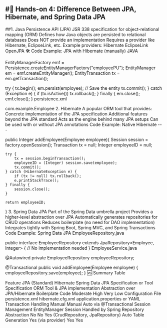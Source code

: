 #🧠 Hands-on 4: Difference Between JPA, Hibernate, and Spring Data JPA
---
##1. Java Persistence API (JPA)
JSR 338 specification for object-relational mapping (ORM)
Defines how Java objects are persisted to relational databases
Does NOT provide an implementation
Requires a provider like Hibernate, EclipseLink, etc.
Example providers:
Hibernate
EclipseLink
OpenJPA
🛠️ Code Example: JPA with Hibernate (manually)
JAVA

EntityManagerFactory emf = Persistence.createEntityManagerFactory("employeePU");
EntityManager em = emf.createEntityManager();
EntityTransaction tx = em.getTransaction();

try {
    tx.begin();
    em.persist(employee);  // Save the entity
    tx.commit();
} catch (Exception e) {
    if (tx.isActive()) tx.rollback();
} finally {
    em.close();
    emf.close();
}
persistence.xml

<persistence xmlns="http://xmlns.jcp.org/xml/ns/persistence" version="2.2">
  <persistence-unit name="employeePU">
    <class>com.example.Employee</class>
    <properties>
      <property name="javax.persistence.jdbc.driver" value="com.mysql.cj.jdbc.Driver"/>
      <property name="javax.persistence.jdbc.url" value="jdbc:mysql://localhost:3306/hibernatedb"/>
      <property name="javax.persistence.jdbc.user" value="root"/>
      <property name="javax.persistence.jdbc.password" value="password"/>
      <property name="hibernate.dialect" value="org.hibernate.dialect.MySQLDialect"/>
      <property name="hibernate.hbm2ddl.auto" value="update"/>
    </properties>
  </persistence-unit>
</persistence>
2. Hibernate
A popular ORM tool that provides:
Concrete implementation of the JPA specification
Additional features beyond the JPA standard
Acts as the engine behind many JPA setups
Can be used with or without JPA annotations
Code Example: Native Hibernate
---

public Integer addEmployee(Employee employee){
    Session session = factory.openSession();
    Transaction tx = null;
    Integer employeeID = null;

    try {
        tx = session.beginTransaction();
        employeeID = (Integer) session.save(employee);
        tx.commit();
    } catch (HibernateException e) {
        if (tx != null) tx.rollback();
        e.printStackTrace();
    } finally {
        session.close();
    }

    return employeeID;
}
3. Spring Data JPA
Part of the Spring Data umbrella project
Provides a higher-level abstraction over JPA
Automatically generates repositories for CRUD operations
Reduces boilerplate (no need for DAO implementation)
Integrates tightly with Spring Boot, Spring MVC, and Spring Transactions
Code Example: Spring Data JPA
EmployeeRepository.java

public interface EmployeeRepository extends JpaRepository<Employee, Integer> {
    // No implementation needed
}
EmployeeService.java

@Autowired
private EmployeeRepository employeeRepository;

@Transactional
public void addEmployee(Employee employee) {
    employeeRepository.save(employee);
}
🆚 Summary Table

Feature	JPA (Standard)	Hibernate	Spring Data JPA
Specification or Tool	Specification	ORM Tool & JPA implementation	Abstraction over JPA/Hibernate
Boilerplate Code	Moderate	High	Very Low
Configuration File	persistence.xml	hibernate.cfg.xml	application.properties or YAML
Transaction Handling	Manual	Manual	Auto via @Transactional
Session Management	EntityManager	Session	Handled by Spring
Repository Abstraction	No	No	Yes (CrudRepository, JpaRepository)
Auto Table Generation	Yes (via provider)	Yes	Yes
